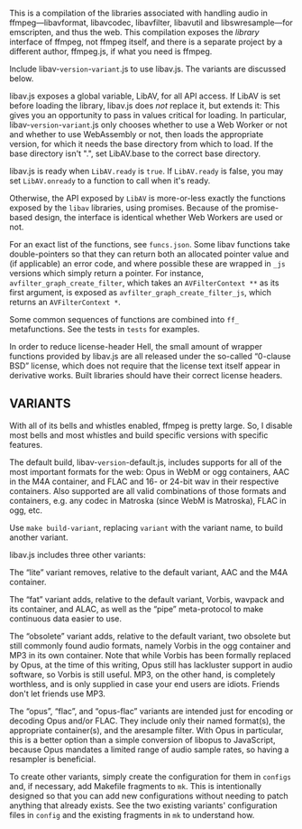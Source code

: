 This is a compilation of the libraries associated with handling audio in
ffmpeg—libavformat, libavcodec, libavfilter, libavutil and libswresample—for
emscripten, and thus the web. This compilation exposes the *library* interface
of ffmpeg, not ffmpeg itself, and there is a separate project by a different
author, ffmpeg.js, if what you need is ffmpeg.

Include libav-`version`-`variant`.js to use libav.js. The variants are
discussed below.

libav.js exposes a global variable, LibAV, for all API access. If LibAV is set
before loading the library, libav.js does *not* replace it, but extends it:
This gives you an opportunity to pass in values critical for loading. In
particular, libav-`version`-`variant`.js only chooses whether to use a Web
Worker or not and whether to use WebAssembly or not, then loads the appropriate
version, for which it needs the base directory from which to load. If the base
directory isn't ".", set LibAV.base to the correct base directory.

libav.js is ready when `LibAV.ready` is `true`. If `LibAV.ready` is false, you
may set `LibAV.onready` to a function to call when it's ready.

Otherwise, the API exposed by `LibAV` is more-or-less exactly the functions
exposed by the `libav` libraries, using promises. Because of the promise-based
design, the interface is identical whether Web Workers are used or not.

For an exact list of the functions, see `funcs.json`. Some libav functions take
double-pointers so that they can return both an allocated pointer value and (if
applicable) an error code, and where possible these are wrapped in `_js`
versions which simply return a pointer. For instance,
`avfilter_graph_create_filter`, which takes an `AVFilterContext **` as its
first argument, is exposed as `avfilter_graph_create_filter_js`, which returns
an `AVFilterContext *`.

Some common sequences of functions are combined into `ff_` metafunctions. See
the tests in `tests` for examples.

In order to reduce license-header Hell, the small amount of wrapper functions
provided by libav.js are all released under the so-called “0-clause BSD”
license, which does not require that the license text itself appear in
derivative works. Built libraries should have their correct license headers.


## VARIANTS

With all of its bells and whistles enabled, ffmpeg is pretty large. So, I
disable most bells and most whistles and build specific versions with specific
features.

The default build, libav-`version`-default.js, includes supports for all of the
most important formats for the web: Opus in WebM or ogg containers, AAC in the
M4A container, and FLAC and 16- or 24-bit wav in their respective containers.
Also supported are all valid combinations of those formats and containers, e.g.
any codec in Matroska (since WebM is Matroska), FLAC in ogg, etc.

Use `make build-variant`, replacing `variant` with the variant name, to build
another variant.

libav.js includes three other variants:

The “lite” variant removes, relative to the default variant, AAC and the M4A
container.

The “fat” variant adds, relative to the default variant, Vorbis, wavpack and
its container, and ALAC, as well as the “pipe” meta-protocol to make continuous
data easier to use.

The “obsolete” variant adds, relative to the default variant, two obsolete but
still commonly found audio formats, namely Vorbis in the ogg container and MP3
in its own container. Note that while Vorbis has been formally replaced by
Opus, at the time of this writing, Opus still has lackluster support in audio
software, so Vorbis is still useful. MP3, on the other hand, is completely
worthless, and is only supplied in case your end users are idiots. Friends
don't let friends use MP3.

The “opus”, “flac”, and “opus-flac” variants are intended just for encoding or
decoding Opus and/or FLAC. They include only their named format(s), the
appropriate container(s), and the aresample filter. With Opus in particular,
this is a better option than a simple conversion of libopus to JavaScript,
because Opus mandates a limited range of audio sample rates, so having a
resampler is beneficial.

To create other variants, simply create the configuration for them in `configs`
and, if necessary, add Makefile fragments to `mk`. This is intentionally
designed so that you can add new configurations without needing to patch
anything that already exists. See the two existing variants' configuration
files in `config` and the existing fragments in `mk` to understand how.
